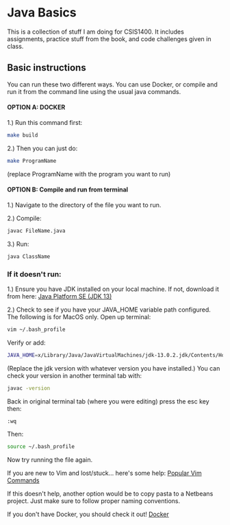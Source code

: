 # Java Basics 

This is a collection of stuff I am doing for CSIS1400. It includes assignments, practice stuff from the book, and code challenges given in class.

## Basic instructions
You can run these two different ways. You can use Docker, or compile and run it from the command line using the usual java commands. 

#### OPTION A: DOCKER
1.) Run this command first:
```bash
make build
```
2.) Then you can just do: 
```bash
make ProgramName
```
(replace ProgramName with the program you want to run)

#### OPTION B: Compile and run from terminal

1.) Navigate to the directory of the file you want to run.

2.) Compile:
```bash
javac FileName.java
```

3.) Run:
```bash
java ClassName
```

### If it doesn't run:

1.) Ensure you have JDK installed on your local machine. If not, download it from here: 
<a href="https://www.oracle.com/technetwork/java/javase/downloads/index.html">Java Platform SE (JDK 13)</a>

2.) Check to see if you have your JAVA_HOME variable path configured.
 The following is for MacOS only.
 Open up terminal:
```bash
vim ~/.bash_profile
```
Verify or add: 
```bash
JAVA_HOME=x/Library/Java/JavaVirtualMachines/jdk-13.0.2.jdk/Contents/Home/bin/java
``` 
(Replace the jdk version with whatever version you have installed.) 
You can check your version in another terminal tab with:
```bash
javac -version
```
Back in original terminal tab (where you were editing) press the esc key then:
```bash
:wq
``` 

Then:

```bash
source ~/.bash_profile
```
Now try running the file again.

If you are new to Vim and lost/stuck... here's some help:
[Popular Vim Commands](https://www.keycdn.com/blog/vim-commands)

If this doesn't help, another option would be to copy pasta to a Netbeans project. Just make sure to follow proper naming conventions.

If you don't have Docker, you should check it out! 
[Docker](https://www.docker.com/)